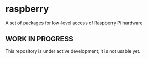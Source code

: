 # raspberry

A set of packages for low-level access of Raspberry Pi hardware

## WORK IN PROGRESS

This repository is under active development; it is not usable yet.

